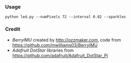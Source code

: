 ### Usage

`python led.py --numPixels 72 --interval 0.02 --sparkles`

### Credit

* _BerryIMU_ created by http://ozzmaker.com, code from https://github.com/mwilliams03/BerryIMU
* _Adafruit DotStar_ libraries from https://github.com/adafruit/Adafruit_DotStar_Pi

